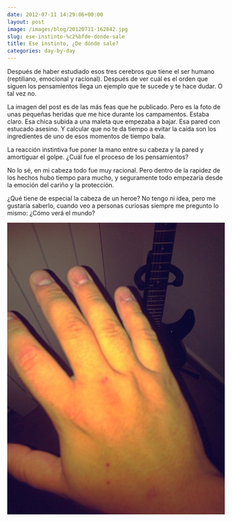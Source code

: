 ```yaml
---
date: 2012-07-11 14:29:06+00:00
layout: post
image: /images/blog/20120711-162842.jpg
slug: ese-instinto-%c2%bfde-donde-sale
title: Ese instinto, ¿De dónde sale?
categories: day-by-day
---
```


Después de haber estudiado esos tres cerebros que tiene el ser humano (reptiliano, emocional y racional). Después de ver cuál es el orden que siguen los pensamientos llega un ejemplo que te sucede y te hace dudar. O tal vez no.

La imagen del post es de las más feas que he publicado. Pero es la foto de unas pequeñas heridas que me hice durante los campamentos. Estaba claro. Esa chica subida a una maleta que empezaba a bajar. Esa pared con estucado asesino. Y calcular que no te da tiempo a evitar la caída son los ingredientes de uno de esos momentos de tiempo bala.

La reacción instintiva fue poner la mano entre su cabeza y la pared y amortiguar el golpe. ¿Cuál fue el proceso de los pensamientos?

No lo sé, en mi cabeza todo fue muy racional. Pero dentro de la rapidez de los hechos hubo tiempo para mucho, y seguramente todo empezaría desde la emoción del cariño y la protección.

¿Qué tiene de especial la cabeza de un heroe? No tengo ni idea, pero me gustaría saberlo, cuando veo a personas curiosas siempre me pregunto lo mismo: ¿Cómo verá el mundo?

[![20120711-162842.jpg](/images/blog/20120711-162842.jpg)](/images/blog/20120711-162842.jpg)

